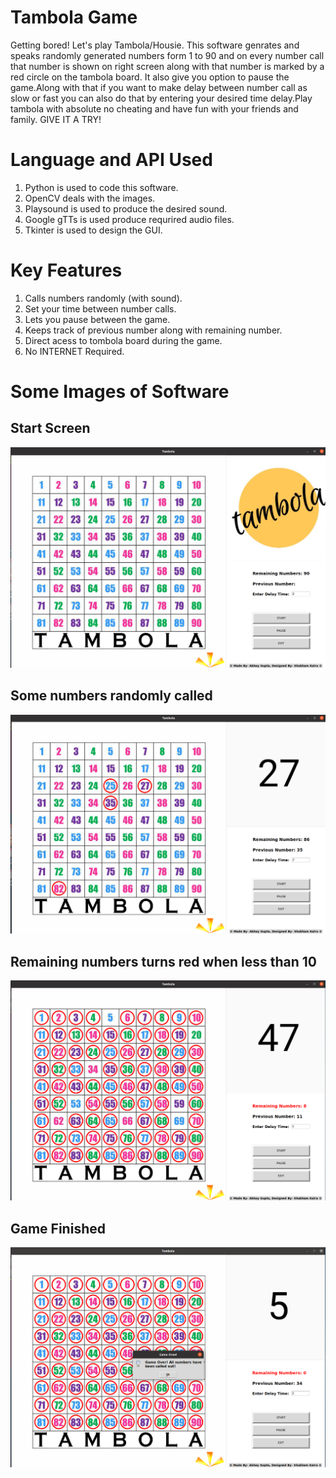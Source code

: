 # Tambola Game
Getting bored! Let's play Tambola/Housie. This software genrates and speaks randomly generated numbers form 1 to 90 and on every number call that number is shown on right screen along with that number is marked by a red circle on the tambola board.
It also give you option to pause the game.Along with that if you want to make delay between number call as slow or fast you can also do that by entering your desired time delay.Play tambola with absolute no cheating and have fun with your friends and family. GIVE IT A TRY! 

# Language and API Used
1. Python is used to code this software.
2. OpenCV deals with the images.
3. Playsound is used to produce the desired sound.
4. Google gTTs is used produce requrired audio files.
5. Tkinter is used to design the GUI.

# Key Features
1. Calls numbers randomly (with sound).
2. Set your time between number calls.
3. Lets you pause between the game.
4. Keeps track of previous number along with remaining number.
5. Direct acess to tombola board during the game.
6. No INTERNET Required.

# Some Images of Software
## Start Screen

![Start Screen](https://github.com/guptag911/Tambola-Game/blob/master/Images%20of%20game/Game_Start.png)

## Some numbers randomly called

![In Game](https://github.com/guptag911/Tambola-Game/blob/master/Images%20of%20game/in_game1.png)

## Remaining numbers turns red when less than 10

![Red_Label](https://github.com/guptag911/Tambola-Game/blob/master/Images%20of%20game/red_label.png)

## Game Finished

![Game Over](https://github.com/guptag911/Tambola-Game/blob/master/Images%20of%20game/Game_over.png)


